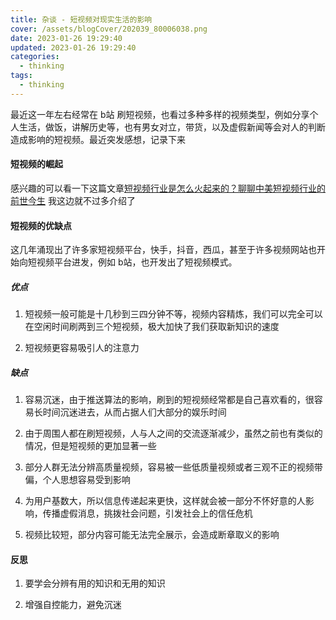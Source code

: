 ```yaml
---
title: 杂谈 - 短视频对现实生活的影响
cover: /assets/blogCover/202039_80006038.png
date: 2023-01-26 19:29:40
updated: 2023-01-26 19:29:40
categories:
  - thinking
tags:
  - thinking
---
```


最近这一年左右经常在 b站 刷短视频，也看过多种多样的视频类型，例如分享个人生活，做饭，讲解历史等，也有男女对立，带货，以及虚假新闻等会对人的判断造成影响的短视频。最近突发感想，记录下来

#### 短视频的崛起

感兴趣的可以看一下这篇文章[短视频行业是怎么火起来的？聊聊中美短视频行业的前世今生](https://posts.careerengine.us/p/60861e3d682f285b7c354a32) 我这边就不过多介绍了

#### 短视频的优缺点

这几年涌现出了许多家短视频平台，快手，抖音，西瓜，甚至于许多视频网站也开始向短视频平台进发，例如 b站，也开发出了短视频模式。

##### 优点

1. 短视频一般可能是十几秒到三四分钟不等，视频内容精炼，我们可以完全可以在空闲时间刷两到三个短视频，极大加快了我们获取新知识的速度

2. 短视频更容易吸引人的注意力

##### 缺点

1. 容易沉迷，由于推送算法的影响，刷到的短视频经常都是自己喜欢看的，很容易长时间沉迷进去，从而占据人们大部分的娱乐时间

2. 由于周围人都在刷短视频，人与人之间的交流逐渐减少，虽然之前也有类似的情况，但是短视频的更加显著一些

3. 部分人群无法分辨高质量视频，容易被一些低质量视频或者三观不正的视频带偏，个人思想容易受到影响

4. 为用户基数大，所以信息传递起来更快，这样就会被一部分不怀好意的人影响，传播虚假消息，挑拨社会问题，引发社会上的信任危机

5. 视频比较短，部分内容可能无法完全展示，会造成断章取义的影响

#### 反思

1. 要学会分辨有用的知识和无用的知识

2. 增强自控能力，避免沉迷